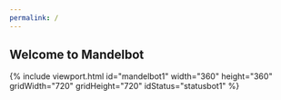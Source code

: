 ```yaml
---
permalink: /
---
```


Welcome to Mandelbot
--------------------

{% include viewport.html id="mandelbot1" width="360" height="360" gridWidth="720" gridHeight="720" idStatus="statusbot1" %}
